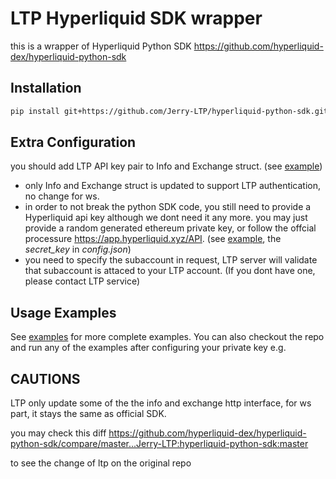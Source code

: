 # LTP Hyperliquid SDK wrapper

this is a wrapper of Hyperliquid Python SDK https://github.com/hyperliquid-dex/hyperliquid-python-sdk

## Installation
```bash
pip install git+https://github.com/Jerry-LTP/hyperliquid-python-sdk.git
```
## Extra Configuration 

you should add LTP API key pair to Info and Exchange struct. (see [example](https://github.com/Jerry-LTP/hyperliquid-python-sdk/blob/master/examples/example_utils.py#L11))

- only Info and Exchange struct is updated to support LTP authentication, no change for ws.
- in order to not break the python SDK code, you still need to provide a Hyperliquid api key although we dont need it any more. you may just provide a random generated ethereum private key, or follow the offcial processure https://app.hyperliquid.xyz/API. (see [example](https://github.com/Jerry-LTP/hyperliquid-python-sdk/blob/master/examples/example_utils.py#L11), the *secret_key* in *config.json*)
- you need to specify the subaccount in request, LTP server will validate that subaccount is attaced to your LTP account. (If you dont have one, please contact LTP service)

## Usage Examples

See [examples](examples) for more complete examples. You can also checkout the repo and run any of the examples after configuring your private key e.g. 

## CAUTIONS

LTP only update some of the the info and exchange http interface, for ws part, it stays the same as official SDK.

you may check this diff 
https://github.com/hyperliquid-dex/hyperliquid-python-sdk/compare/master...Jerry-LTP:hyperliquid-python-sdk:master

to see the change of ltp on the original repo